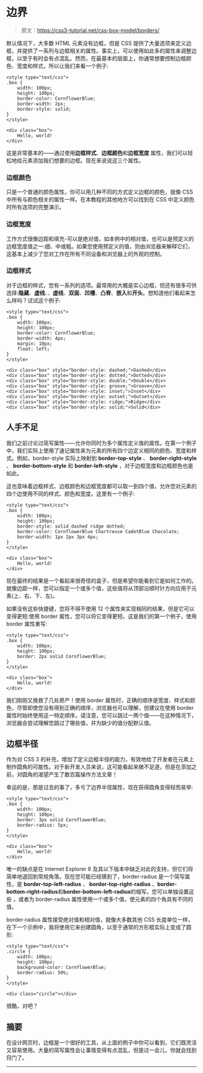 # 边界

> 原文：<https://css3-tutorial.net/css-box-model/borders/>

默认情况下，大多数 HTML 元素没有边框，但是 CSS 提供了大量选项来定义边框，并提供了一系列与边框相关的属性。事实上，可以使用如此多的属性来调整边框，以至于有时会有点混乱。然而，在最基本的层面上，你通常想要控制边框颜色、宽度和样式，所以让我们来看一个例子:

```
<style type="text/css">
.box {
	width: 100px;
	height: 100px;
	border-color: CornflowerBlue;
	border-width: 2px;
	border-style: solid;
}
</style>

<div class="box">
	Hello, world!
</div>
```

这是非常基本的——通过使用**边框样式**、**边框颜色**和**边框宽度** 属性，我们可以轻松地给元素添加我们想要的边框。现在来说说这三个属性。

### 边框颜色

只是一个普通的颜色属性，你可以用几种不同的方式定义边框的颜色，就像 CSS 中所有与颜色相关的属性一样。在本教程的其他地方可以找到在 CSS 中定义颜色时所有选项的完整演示。

### 边框宽度

<input type="hidden" name="IL_IN_ARTICLE">

工作方式很像边距和填充-可以是绝对值，如本例中的相对值，也可以是预定义的边框宽度值之一:细、中或粗。如果您使用预定义的值，则由浏览器来解释它们，这基本上减少了您对工作在所有不同设备和浏览器上的外观的控制。

### 边框样式

对于边框的样式，您有一系列的选项。最常用的大概是实心边框，但还有很多可供选择:**隐藏**、**虚线**、、**虚线**、**双面**、**凹槽**、**凸脊**、**嵌入**和**开头**。想知道他们看起来怎么样吗？试试这个例子:

```
<style type="text/css">
.box {
	width: 100px;
	height: 100px;
	border-color: CornflowerBlue;
	border-width: 4px;
	margin: 10px;
	float: left;
}
</style>

<div class="box" style="border-style: dashed;">Dashed</div>
<div class="box" style="border-style: dotted;">Dotted</div>
<div class="box" style="border-style: double;">Double</div>
<div class="box" style="border-style: groove;">Groove</div>
<div class="box" style="border-style: inset;">Inset</div>
<div class="box" style="border-style: outset;">Outset</div>
<div class="box" style="border-style: ridge;">Ridge</div>
<div class="box" style="border-style: solid;">Solid</div>
```

## 人手不足

我们之前讨论过简写属性——允许你同时为多个属性定义值的属性。在第一个例子中，我们实际上使用了速记属性来为元素的所有四个边定义相同的颜色、宽度和样式。例如，border-style 实际上映射到 **border-top-style** 、 **border-right-style** 、 **border-bottom-style** 和 **border-left-style** ，对于边框宽度和边框颜色也是如此。

这也意味着边框样式、边框颜色和边框宽度都可以取一到四个值，允许您对元素的四个边使用不同的样式、颜色和宽度。这里有一个例子:

```
<style type="text/css">
.box {
	width: 100px;
	height: 100px;
	border-style: solid dashed ridge dotted;
	border-color: CornflowerBlue Chartreuse CadetBlue Chocolate;
	border-width: 1px 2px 3px 4px;
}
</style>

<div class="box">
	Hello, world!
</div>
```

现在最终的结果是一个看起来很奇怪的盒子，但是希望你能看到它是如何工作的。就像边距一样，您可以指定一个或多个值，这些值将从顶部沿顺时针方向应用于元素(上、右、下、左)。

如果没有这些快捷键，您将不得不使用 12 个属性来实现相同的结果，但是它可以变得更短:使用 border 属性，您可以将它变得更短。这是我们的第一个例子，使用 border 属性重写:

```
<style type="text/css">
.box {
	width: 100px;
	height: 100px;
	border: 2px solid CornflowerBlue;
}
</style>

<div class="box">
	Hello, world!
</div>
```

我们刚刚又挽救了几处房产！使用 border 属性时，正确的顺序是宽度、样式和颜色，尽管即使您没有得到正确的顺序，浏览器也可以理解，但建议在使用 border 属性时始终使用这一特定顺序。请注意，您可以跳过一两个值——在这种情况下，浏览器会尝试理解您跳过了哪些值，并为缺少的值分配默认值。

## 边框半径

作为对 CSS 3 的补充，增加了定义边框半径的能力，有效地给了开发者在元素上制作圆角的可能性。对于新开发人员来说，这可能看起来微不足道，但是在添加之前，对圆角的渴望产生了数百篇操作方法文章！

幸运的是，那是过去的事了，多亏了边界半径属性，现在获得圆角变得轻而易举:

```
<style type="text/css">
.box {
	width: 100px;
	height: 100px;
	border: 3px solid CornflowerBlue;
	border-radius: 5px;
}
</style>

<div class="box">
	Hello, world!
</div>
```

唯一的缺点是在 Internet Explorer 8 及其以下版本中缺乏对此的支持，但它们将简单地退回到常规角落。现在您可能已经猜到了，border-radius 是一个简写属性，是 **border-top-left-radius** 、 **border-top-right-radius** 、**border-bottom-right-radius**和**border-bottom-left-radius**的缩写。您可以单独设置这些 ，或者为 border-radius 属性使用一个或多个值，使元素的四个角具有不同的值。

border-radius 属性接受绝对值和相对值，就像大多数其他 CSS 长度单位一样，在下一个示例中，我将使用它来创建圆角，以至于通常的方形框实际上变成了圆形:

```
<style type="text/css">
.circle {
	width: 100px;
	height: 100px;
	background-color: CornflowerBlue;
	border-radius: 50%;
}
</style>

<div class="circle"></div>
```

很酷，对吧？

## 摘要

在设计网页时，边框是一个很好的工具，从上面的例子中你可以看到，它们既灵活又容易使用。大量的简写属性会让事情变得有点混乱，但是过一会儿，你就会找到窍门了。

* * *